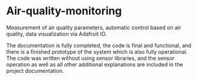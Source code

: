 # Air-quality-monitoring
Measurement of air quality parameters, automatic control based on air quality, data visualization via Adafruit IO.

The documentation is fully completed, the code is final and functional, and there is a finished prototype of the system which is also fully operational. The code was written without using sensor libraries, and the sensor operation as well as all other additional explanations are included in the project documentation.
